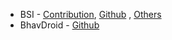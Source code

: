 - BSI - [Contribution](src/hello-world-in-c.c), [Github](https://github.com/kingstroke) , [Others](https://github.com/kingstroke)
- BhavDroid - [Github](https://github.com/bhavdroid2)
